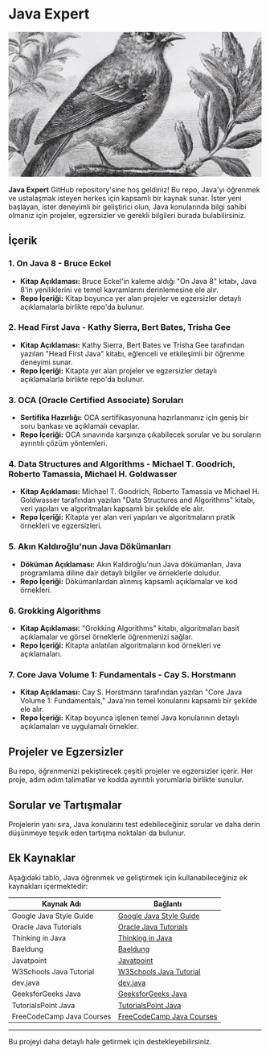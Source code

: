 # Java Expert

<img src="https://raw.githubusercontent.com/NuhDemir/Java_Expert/main/img/java%208.jpg">

**Java Expert** GitHub repository'sine hoş geldiniz! Bu repo, Java'yı öğrenmek ve ustalaşmak isteyen herkes için kapsamlı bir kaynak sunar. İster yeni başlayan, ister deneyimli bir geliştirici olun, Java konularında bilgi sahibi olmanız için projeler, egzersizler ve gerekli bilgileri burada bulabilirsiniz.

## İçerik

### 1. On Java 8 - Bruce Eckel
- **Kitap Açıklaması:** Bruce Eckel'in kaleme aldığı "On Java 8" kitabı, Java 8'in yeniliklerini ve temel kavramlarını derinlemesine ele alır.
- **Repo İçeriği:** Kitap boyunca yer alan projeler ve egzersizler detaylı açıklamalarla birlikte repo'da bulunur.

### 2. Head First Java - Kathy Sierra, Bert Bates, Trisha Gee
- **Kitap Açıklaması:** Kathy Sierra, Bert Bates ve Trisha Gee tarafından yazılan "Head First Java" kitabı, eğlenceli ve etkileşimli bir öğrenme deneyimi sunar.
- **Repo İçeriği:** Kitapta yer alan projeler ve egzersizler detaylı açıklamalarla birlikte repo'da bulunur.

### 3. OCA (Oracle Certified Associate) Soruları
- **Sertifika Hazırlığı:** OCA sertifikasyonuna hazırlanmanız için geniş bir soru bankası ve açıklamalı cevaplar.
- **Repo İçeriği:** OCA sınavında karşınıza çıkabilecek sorular ve bu soruların ayrıntılı çözüm yöntemleri.

### 4. Data Structures and Algorithms - Michael T. Goodrich, Roberto Tamassia, Michael H. Goldwasser
- **Kitap Açıklaması:** Michael T. Goodrich, Roberto Tamassia ve Michael H. Goldwasser tarafından yazılan "Data Structures and Algorithms" kitabı, veri yapıları ve algoritmaları kapsamlı bir şekilde ele alır.
- **Repo İçeriği:** Kitapta yer alan veri yapıları ve algoritmaların pratik örnekleri ve egzersizleri.

### 5. Akın Kaldıroğlu'nun Java Dökümanları
- **Döküman Açıklaması:** Akın Kaldıroğlu'nun Java dökümanları, Java programlama diline dair detaylı bilgiler ve örneklerle doludur.
- **Repo İçeriği:** Dökümanlardan alınmış kapsamlı açıklamalar ve kod örnekleri.

### 6. Grokking Algorithms
- **Kitap Açıklaması:** "Grokking Algorithms" kitabı, algoritmaları basit açıklamalar ve görsel örneklerle öğrenmenizi sağlar.
- **Repo İçeriği:** Kitapta anlatılan algoritmaların kod örnekleri ve açıklamaları.

### 7. Core Java Volume 1: Fundamentals - Cay S. Horstmann
- **Kitap Açıklaması:** Cay S. Horstmann tarafından yazılan "Core Java Volume 1: Fundamentals," Java'nın temel konularını kapsamlı bir şekilde ele alır.
- **Repo İçeriği:** Kitap boyunca işlenen temel Java konularının detaylı açıklamaları ve uygulamalı örnekler.

## Projeler ve Egzersizler

Bu repo, öğrenmenizi pekiştirecek çeşitli projeler ve egzersizler içerir. Her proje, adım adım talimatlar ve kodda ayrıntılı yorumlarla birlikte sunulur.

## Sorular ve Tartışmalar

Projelerin yanı sıra, Java konularını test edebileceğiniz sorular ve daha derin düşünmeye teşvik eden tartışma noktaları da bulunur.

## Ek Kaynaklar

Aşağıdaki tablo, Java öğrenmek ve geliştirmek için kullanabileceğiniz ek kaynakları içermektedir:

| Kaynak Adı | Bağlantı |
|------------|----------|
| Google Java Style Guide | [Google Java Style Guide](https://google.github.io/styleguide/javaguide.html) |
| Oracle Java Tutorials | [Oracle Java Tutorials](https://docs.oracle.com/javase/tutorial/) |
| Thinking in Java | [Thinking in Java](https://archive.org/details/ThinkingInC) |
| Baeldung | [Baeldung](https://www.baeldung.com/) |
| Javatpoint | [Javatpoint](https://www.javatpoint.com/) |
| W3Schools Java Tutorial | [W3Schools Java Tutorial](https://www.w3schools.com/java/) |
| dev.java | [dev.java](https://dev.java/learn/) |
| GeeksforGeeks Java | [GeeksforGeeks Java](https://www.geeksforgeeks.org/java/) |
| TutorialsPoint Java | [TutorialsPoint Java](https://www.tutorialspoint.com/java/index.html) |
| FreeCodeCamp Java Courses | [FreeCodeCamp Java Courses](https://www.freecodecamp.org/news/learn-java-free-java-courses-for-beginners/) |

---

Bu projeyi daha detaylı hale getirmek için destekleyebilirsiniz.
